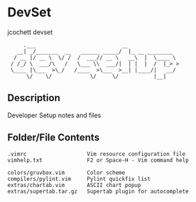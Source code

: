 # DevSet

jcochett devset

```
     .___                           __
   __| _/_______  __   ______ _____/  |_ __ ________
  / __ |/ __ \  \/ /  /  ___// __ \   __\  |  \____ \
 / /_/ \  ___/\   /   \___ \\  ___/|  | |  |  /  |_> >
 \____ |\___  >\_/   /____  >\___  >__| |____/|   __/
      \/    \/            \/     \/           |__|
```

## Description

Developer Setup notes and files


## Folder/File Contents

```
.vimrc                   Vim resource configuration file
vimhelp.txt              F2 or Space-H - Vim command help

colors/gruvbox.vim       Color scheme
compilers/pylint.vim     Pylint quickfix list
extras/chartab.vim       ASCII chart popup
extras/supertab.tar.gz   Supertab plugin for autocomplete
```

